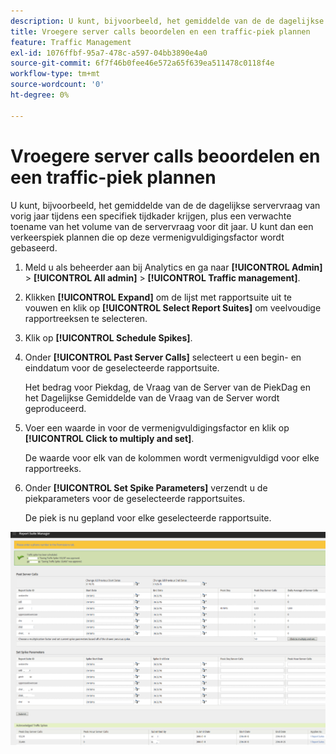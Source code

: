 ```yaml
---
description: U kunt, bijvoorbeeld, het gemiddelde van de de dagelijkse servervraag van vorig jaar tijdens een specifiek tijdkader krijgen, plus een verwachte toename van het volume van de servervraag voor dit jaar. U kunt dan een verkeerspiek plannen die op deze vermenigvuldigingsfactor wordt gebaseerd.
title: Vroegere server calls beoordelen en een traffic-piek plannen
feature: Traffic Management
exl-id: 1076ffbf-95a7-478c-a597-04bb3890e4a0
source-git-commit: 6f7f46b0fee46e572a65f639ea511478c0118f4e
workflow-type: tm+mt
source-wordcount: '0'
ht-degree: 0%

---
```


# Vroegere server calls beoordelen en een traffic-piek plannen

U kunt, bijvoorbeeld, het gemiddelde van de de dagelijkse servervraag van vorig jaar tijdens een specifiek tijdkader krijgen, plus een verwachte toename van het volume van de servervraag voor dit jaar. U kunt dan een verkeerspiek plannen die op deze vermenigvuldigingsfactor wordt gebaseerd.

1. Meld u als beheerder aan bij Analytics en ga naar **[!UICONTROL Admin]** > **[!UICONTROL All admin]** > **[!UICONTROL Traffic management]**.

1. Klikken **[!UICONTROL Expand]** om de lijst met rapportsuite uit te vouwen en klik op **[!UICONTROL Select Report Suites]** om veelvoudige rapportreeksen te selecteren.

1. Klik op **[!UICONTROL Schedule Spikes]**.
1. Onder **[!UICONTROL Past Server Calls]** selecteert u een begin- en einddatum voor de geselecteerde rapportsuite.

   Het bedrag voor Piekdag, de Vraag van de Server van de PiekDag en het Dagelijkse Gemiddelde van de Vraag van de Server wordt geproduceerd.

1. Voer een waarde in voor de vermenigvuldigingsfactor en klik op **[!UICONTROL Click to multiply and set]**.

   De waarde voor elk van de kolommen wordt vermenigvuldigd voor elke rapportreeks.

1. Onder **[!UICONTROL Set Spike Parameters]** verzendt u de piekparameters voor de geselecteerde rapportsuites.

   De piek is nu gepland voor elke geselecteerde rapportsuite.

![](/help/admin/admin/c-manage-report-suites/c-edit-report-suites/c-traffic-management/assets/past_server_calls.png)
